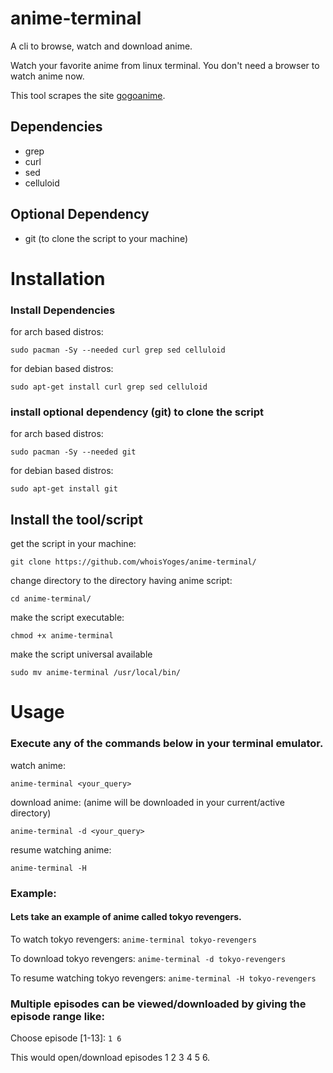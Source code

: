 # anime-terminal

A cli to browse, watch and download anime.

Watch your favorite anime from linux terminal. You don't need a browser to watch anime now.

This tool scrapes the site [gogoanime](https://gogoanime.cm).

## Dependencies

* grep
* curl
* sed
* celluloid
  
## Optional Dependency
* git (to clone the script to your machine)

# Installation
### Install Dependencies

for arch based distros:

```
sudo pacman -Sy --needed curl grep sed celluloid
```

for debian based distros:

```
sudo apt-get install curl grep sed celluloid
```

### install optional dependency (git) to clone the script
for arch based distros:

```
sudo pacman -Sy --needed git
```
  
for debian based distros:

```
sudo apt-get install git
```

## Install the tool/script

get the script in your machine:

```
git clone https://github.com/whoisYoges/anime-terminal/
```

change directory to the directory having anime script:

```
cd anime-terminal/
```

make the script executable:

```
chmod +x anime-terminal
```

make the script universal available
```
sudo mv anime-terminal /usr/local/bin/
```

# Usage
### Execute any of the commands below in your terminal emulator.
watch anime:

```
anime-terminal <your_query>
```

download anime: (anime will be downloaded in your current/active directory)

```
anime-terminal -d <your_query>
```

resume watching anime:

```
anime-terminal -H
```

### Example:
#### Lets take an example of anime called tokyo revengers.

To watch tokyo revengers: `anime-terminal tokyo-revengers`

To download tokyo revengers: `anime-terminal -d tokyo-revengers`

To resume watching tokyo revengers: `anime-terminal -H tokyo-revengers`

### Multiple episodes can be viewed/downloaded by giving the episode range like:
Choose episode [1-13]: `1 6`

This would open/download episodes 1 2 3 4 5 6.
